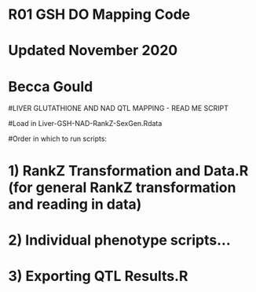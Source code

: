 # R01 GSH DO Mapping Code 
# Updated November 2020
# Becca Gould 

#LIVER GLUTATHIONE AND NAD QTL MAPPING - READ ME SCRIPT

#Load in Liver-GSH-NAD-RankZ-SexGen.Rdata

#Order in which to run scripts:

# 1) RankZ Transformation and Data.R (for general RankZ transformation and reading in data)
# 2) Individual phenotype scripts...
# 3) Exporting QTL Results.R


